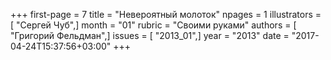 +++
first-page = 7
title = "Невероятный молоток"
npages = 1
illustrators = [ "Сергей Чуб",]
month = "01"
rubric = "Своими руками"
authors = [ "Григорий Фельдман",]
issues = [ "2013_01",]
year = "2013"
date = "2017-04-24T15:37:56+03:00"
+++
